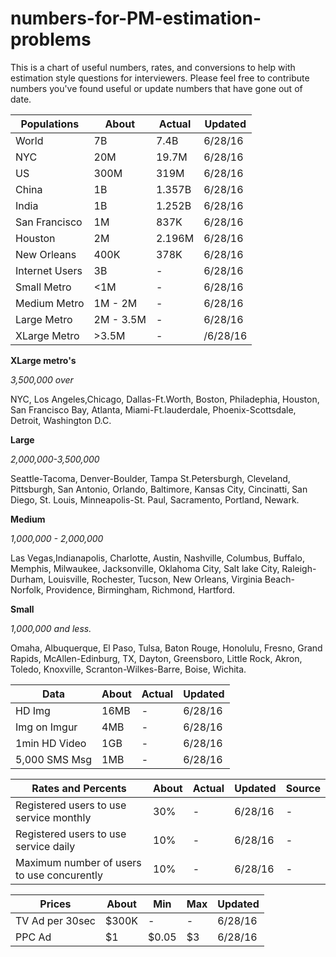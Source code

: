 # numbers-for-PM-estimation-problems
This is a chart of useful numbers, rates, and conversions to help with estimation style questions for interviewers. Please feel free to contribute numbers you've found useful or update numbers that have gone out of date.


| Populations   | About     | Actual    | Updated |
| ------------- |-----------|-----------|---------|
| World         | 7B        | 7.4B      |6/28/16  |
| NYC           | 20M       | 19.7M     |6/28/16  |
| US            | 300M      | 319M      |6/28/16  |
| China         | 1B        | 1.357B    |6/28/16  |
| India         | 1B        | 1.252B    |6/28/16  |
| San Francisco | 1M        | 837K      |6/28/16  |
| Houston       | 2M        | 2.196M    |6/28/16  |
| New Orleans   | 400K      | 378K      |6/28/16  |
| Internet Users| 3B        | -         |6/28/16  |
| Small Metro   | <1M       | -         |6/28/16  |
| Medium Metro  | 1M - 2M   | -         |6/28/16  |
| Large Metro   | 2M - 3.5M | -         |6/28/16  |
| XLarge Metro  | >3.5M     | -         |/6/28/16 |

**XLarge metro's**

*3,500,000 over*

NYC, Los Angeles,Chicago, Dallas-Ft.Worth, Boston, Philadephia, Houston, San Francisco Bay, Atlanta, Miami-Ft.lauderdale, Phoenix-Scottsdale, Detroit, Washington D.C.


**Large**

*2,000,000-3,500,000*

Seattle-Tacoma, Denver-Boulder, Tampa St.Petersburgh, Cleveland, Pittsburgh, San Antonio, Orlando, Baltimore, Kansas City, Cincinatti, San Diego, St. Louis, Minneapolis-St. Paul, Sacramento, Portland, Newark.


**Medium**

*1,000,000 - 2,000,000*

Las Vegas,Indianapolis, Charlotte, Austin, Nashville, Columbus, Buffalo, Memphis, Milwaukee, Jacksonville, Oklahoma City, Salt lake City, Raleigh-Durham, Louisville, Rochester, Tucson, New Orleans, Virginia Beach-Norfolk, Providence, Birmingham, Richmond, Hartford.

**Small**

*1,000,000 and less.*

Omaha, Albuquerque, El Paso, Tulsa, Baton Rouge, Honolulu, Fresno, Grand Rapids, McAllen-Edinburg, TX, Dayton, Greensboro, Little Rock, Akron, Toledo, Knoxville, Scranton-Wilkes-Barre, Boise, Wichita.


| Data          | About     | Actual    | Updated |
| ------------- |-----------|-----------|---------|
| HD Img        | 16MB      | -         |6/28/16  |
| Img on Imgur  | 4MB       | -         |6/28/16  |
| 1min HD Video | 1GB       | -         |6/28/16  |
| 5,000 SMS Msg | 1MB       | -         |6/28/16  |

| Rates and Percents                        | About     | Actual    | Updated |Source                           |
| ---------------------------------------   |-----------|-----------|---------|---------------------------------|
| Registered users to use service monthly   | 30%       | -         |6/28/16  | -                               |
| Registered users to use service daily     | 10%       | -         |6/28/16  | -                               |
| Maximum number of users to use concurently| 10%       | -         |6/28/16  | -                               |

| Prices         | About     | Min       | Max     | Updated |
| -------------  |-----------|-----------|---------|---------|
| TV Ad per 30sec| $300K     | -         | -       |6/28/16  |
| PPC Ad         | $1        | $0.05     | $3      |6/28/16  |
